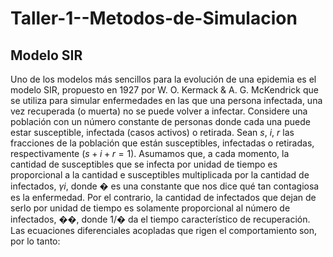 # Taller-1--Metodos-de-Simulacion
## Modelo SIR
Uno de los modelos más sencillos para la evolución de una epidemia es el modelo SIR, propuesto
en 1927 por W. O. Kermack & A. G. McKendrick que se utiliza para simular enfermedades en las
que una persona infectada, una vez recuperada (o muerta) no se puede volver a infectar.
Considere una población con un número constante de personas donde cada una puede estar
susceptible, infectada (casos activos) o retirada. Sean $s$, $i$, $r$ las fracciones de la población que están
susceptibles, infectadas o retiradas, respectivamente ($s + i + r = 1$). Asumamos que, a cada
momento, la cantidad de susceptibles que se infecta por unidad de tiempo es proporcional a la
cantidad e susceptibles multiplicada por la cantidad de infectados, $\gamma i$, donde � es una constante
que nos dice qué tan contagiosa es la enfermedad. Por el contrario, la cantidad de infectados que
dejan de serlo por unidad de tiempo es solamente proporcional al número de infectados, ��,
donde 1/� da el tiempo característico de recuperación. Las ecuaciones diferenciales acopladas
que rigen el comportamiento son, por lo tanto:
